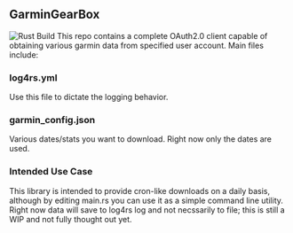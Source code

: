 ## GarminGearBox
![Rust Build](https://github.com/github/docs/actions/workflows/rust.yml/badge.svg)
This repo contains a complete OAuth2.0 client capable of obtaining various garmin data from specified user account. Main files include:

### log4rs.yml
Use this file to dictate the logging behavior.

### garmin_config.json
Various dates/stats you want to download. Right now only the dates are used.

### Intended Use Case
This library is intended to provide cron-like downloads on a daily basis, although by editing main.rs you can use it as a simple command line utility. Right now data will save to log4rs log and not necssarily to file; this is still a WIP and not fully thought out yet.
